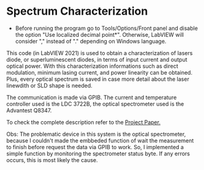 # Spectrum Characterization

* Before running the program go to Tools/Options/Front panel and disable the option "Use localized decimal point*".
Otherwise, LabVIEW will consider "," instead of "." depending on Windows language.

This code (in LabVIEW 2021) is used to obtain a characterization of lasers diode, or superluminescent diodes, in terms of input current and output optical power.
With this characterization informations such as direct modulation, minimum lasing current, and power linearity can be obtained. Plus, every optical spectrum is saved in case more detail about the laser linewdith or SLD shape is needed.

The communication is made via GPIB.
The current and temperature controller used is the LDC 3722B,
the optical spectrometer used is the Advantest Q8347.

To check the complete description refer to the <a href="Laser_diode_characterization_paper.pdf">Project Paper.</a>


Obs: The problematic device in this system is the optical spectrometer, because I couldn't made the embbeded function of wait the measurement to finish before request the data via GPIB to work. So, I implemented a simple function by monitoring the spectrometer status byte. If any errors occurs, this is most likely the cause.
